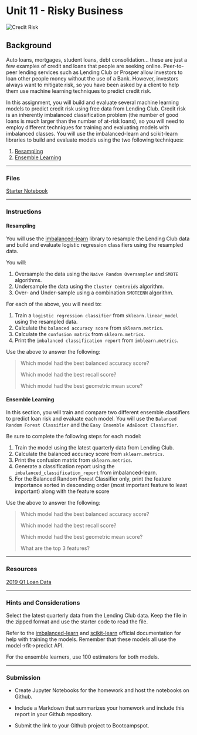 # Unit 11 - Risky Business

![Credit Risk](Images/credit-risk.jpg)

## Background

Auto loans, mortgages, student loans, debt consolidation... these are just a few examples of credit and loans that people are seeking online. Peer-to-peer lending services such as Lending Club or Prosper allow investors to loan other people money without the use of a Bank. However, investors always want to mitigate risk, so you have been asked by a client to help them use machine learning techniques to predict credit risk.

In this assignment, you will build and evaluate several machine learning models to predict credit risk using free data from Lending Club. Credit risk is an inherently imbalanced classification problem (the number of good loans is much larger than the number of at-risk loans), so you will need to employ different techniques for training and evaluating models with imbalanced classes. You will use the imbalanced-learn and scikit-learn libraries to build and evaluate models using the two following techniques:

1. [Resampling](#Resampling)
2. [Ensemble Learning](#Ensemble-Learning)

- - -

### Files

[Starter Notebook](Starter_Code/credit-risk.ipynb)

- - -

### Instructions

#### Resampling

You will use the [imbalanced-learn](https://imbalanced-learn.readthedocs.io) library to resample the Lending Club data and build and evaluate logistic regression classifiers using the resampled data.

You will:

1. Oversample the data using the `Naive Random Oversampler` and `SMOTE` algorithms.
2. Undersample the data using the `Cluster Centroids` algorithm.
3. Over- and Under-sample using a combination `SMOTEENN` algorithm.

For each of the above, you will need to:

1. Train a `logistic regression classifier` from `sklearn.linear_model` using the resampled data.
2. Calculate the `balanced accuracy score` from `sklearn.metrics`.
3. Calculate the `confusion matrix` from `sklearn.metrics`.
4. Print the `imbalanced classification report` from `imblearn.metrics`.

Use the above to answer the following:

> Which model had the best balanced accuracy score?
>
> Which model had the best recall score?
>
> Which model had the best geometric mean score?

#### Ensemble Learning

In this section, you will train and compare two different ensemble classifiers to predict loan risk and evaluate each model. You will use the `Balanced Random Forest Classifier` and the `Easy Ensemble AdaBoost Classifier`.

Be sure to complete the following steps for each model:

1. Train the model using the latest quarterly data from Lending Club.
2. Calculate the balanced accuracy score from `sklearn.metrics`.
3. Print the confusion matrix from `sklearn.metrics`.
4. Generate a classification report using the `imbalanced_classification_report` from imbalanced-learn.
5. For the Balanced Random Forest Classifier only, print the feature importance sorted in descending order (most important feature to least important) along with the feature score

Use the above to answer the following:

> Which model had the best balanced accuracy score?
>
> Which model had the best recall score?
>
> Which model had the best geometric mean score?
>
> What are the top 3 features?

- - -

### Resources

[2019 Q1 Loan Data](https://www.lendingclub.com/info/download-data.action)

- - -

### Hints and Considerations

Select the latest quarterly data from the Lending Club data. Keep the file in the zipped format and use the starter code to read the file.

Refer to the [imbalanced-learn](https://imbalanced-learn.readthedocs.io/en/stable/) and [scikit-learn](https://scikit-learn.org/stable/) official documentation for help with training the models. Remember that these models all use the model->fit->predict API.

For the ensemble learners, use 100 estimators for both models.

- - -

### Submission

* Create Jupyter Notebooks for the homework and host the notebooks on Github.

* Include a Markdown that summarizes your homework and include this report in your Github repository.

* Submit the link to your Github project to Bootcampspot.
